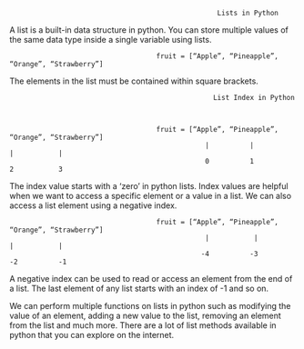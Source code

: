                                                        Lists in Python
                                                            


A list is a built-in data structure in python. You can store multiple values of the same data type inside a single variable using lists.


                                        fruit = [“Apple”, “Pineapple”, “Orange”, “Strawberry”]	


The elements in the list must be contained within square brackets. 

                                                      List Index in Python
                                                          
                                                          

                                        fruit = [“Apple”, “Pineapple”, “Orange”, “Strawberry”]	
                                                    |          |          |           |
                                                    0          1          2           3
                                             

The index value starts with a ‘zero’ in python lists. Index values are helpful when we want to access a specific element or a value in a list. 
We can also access a list element using a negative index.



                                        fruit = [“Apple”, “Pineapple”, “Orange”, “Strawberry”]	
                                                    |           |          |           |
                                                   -4          -3         -2          -1
                                                   

A negative index can be used to read or access an element from the end of a list. The last element of any list starts with an index of -1 and so on.
 
We can perform multiple functions on lists in python such as modifying the value of an element, adding a new value to the list, 
removing an element from the list and much more. There are a lot of list methods available in python that you can explore on the internet.

